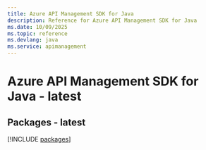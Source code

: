 ```yaml
---
title: Azure API Management SDK for Java
description: Reference for Azure API Management SDK for Java
ms.date: 10/09/2025
ms.topic: reference
ms.devlang: java
ms.service: apimanagement
---
```

# Azure API Management SDK for Java - latest
## Packages - latest
[!INCLUDE [packages](api-management-index.md)]